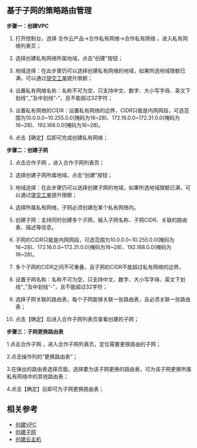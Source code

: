 ## **基于子网的策略路由管理**

**步骤一：创建VPC**

1. 打开控制台，选择 合作云产品->合作私有网络->合作私有网络 ，进入私有网络列表页；

1. 选择创建私有网络所属地域，点击“创建”按钮；

1. 地域选择：在此步骤仍可以选择创建私有网络的地域，如果所选地域限额已满，可以通过[提交工单](https://ticket.jdcloud.com/applyorder/submit)提升限额；

1. 设置私有网络名称：名称不可为空，只支持中文、数字、大小写字母、英文下划线“\_”及中划线“\-”，且不能超过32字符；

1. 设置私有网络的CIDR：设置私有网络的边界，CIDR只能是内网网段，可选范围为10.0.0.0\~10.255.0.0(掩码为16\~28)、172.16.0.0\~172.31.0.0(掩码为16\~28)、192.168.0.0(掩码为16\~28)。

1. 点击【确定】后即可完成创建私有网络；





**步骤二：创建子网**

1. 点击合作子网 ，进入合作子网列表页；

1. 选择创建子网所属地域，点击“创建”按钮；

1. 地域选择：在此步骤仍可以选择创建子网的地域，如果所选地域限额已满，可以通过[提交工单](https://ticket.jdcloud.com/applyorder/submit)提升限额；

1. 选择所属私有网络，子网必须创建在某个私有网络内。

1. 创建子网：支持同时创建多个子网，输入子网名称、子网CIDR、关联的路由表、描述等信息。

1. 子网的CIDR只能是内网网段，可选范围为10.0.0.0\~10.255.0.0(掩码为16\~28)、172.16.0.0\~172.31.0.0(掩码为16\~28)、192.168.0.0(掩码为16\~28)。

1. 多个子网的CIDR之间不可重叠，且子网的CIDR不能超过私有网络的边界。

1. 设置子网名称：名称不可为空，只支持中文、数字、大小写字母、英文下划线“\_”及中划线“\-”，且不能超过32字符；

1. 选择子网关联的路由表，每个子网能够关联一张路由表，且必须关联一张路由表；

1. 点击【确定】后进入合作子网列表页查看创建的子网；





**步骤三：子网更换路由表**

1.点击合作子网 ，进入合作子网列表页，定位需要更换路由的子网；

2.点击操作列的“更换路由表”；

3.在弹出的路由表选择页面，选择要为该子网更换的路由表，可为该子网更换所属私有网络中的其他路由表；

4.点击【确定】后即可为子网更换路由表；

## 相关参考

- [创建VPC](../Operation-Guide/VPC-Configuration.md)
- [创建子网](../Operation-Guide/Subnet-Configuration.md)
- [创建云主机](../../../COC-Virtual-Machines/Operation-Guide/Instance/Create-Instance.md)
